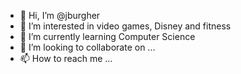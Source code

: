 - 👋 Hi, I’m @jburgher
- 👀 I’m interested in video games, Disney and fitness
- 🌱 I’m currently learning Computer Science
- 💞️ I’m looking to collaborate on ...
- 📫 How to reach me ...

<!---
jburgher/jburgher is a ✨ special ✨ repository because its `README.md` (this file) appears on your GitHub profile.
You can click the Preview link to take a look at your changes.
--->
